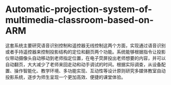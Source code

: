 # Automatic-projection-system-of-multimedia-classroom-based-on-ARM
这套系统主要研究语音识别控制和遥控器无线控制这两个方面，实现通过语音识别或者手持遥控器来控制投影结构的定位和翻页两个功能。系统能够根据指令让投影仪带动摄像头自动移动到老师指定位置，在电子荧屏投出老师想要的内容，并可以自动翻页，大大减少了老师来回走动和动手调试的时间。根据实际调查，从设备配置、操作智能化、教学环境、多功能实现、互动性等设计原则研究多媒体教室自动投影系统，逐步为师生呈现一个更加高效、便捷的课堂体验。
